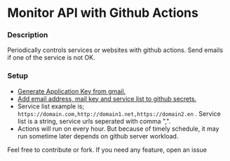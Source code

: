 # Monitor API with Github Actions

### Description

Periodically controls services or websites with github actions. Send emails if one of the service is not OK.

### Setup

- [Generate Application Key from gmail.](https://support.google.com/mail/answer/185833?hl=en)
- [Add email address, mail key and service list to github secrets.](https://docs.github.com/en/actions/security-guides/using-secrets-in-github-actions)
- Service list example is; `https://domain.com,http://domain1.net,https://domain2.en` . Service list is a string, service urls seperated with comma ",".
- Actions will run on every hour. But because of timely schedule, it may run sometime later depends on github server workload.

Feel free to contribute or fork.
If you need any feature, open an issue
